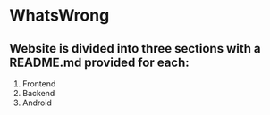 # WhatsWrong

## Website is divided into three sections with a README.md provided for each:
1. Frontend
2. Backend
3. Android
